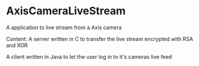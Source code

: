 # AxisCameraLiveStream
A application to live stream from a Axis camera

Content:
A server written in C to transfer the live stream encrypted with RSA and XOR

A client written in Java to let the user log in to it's cameras live feed
